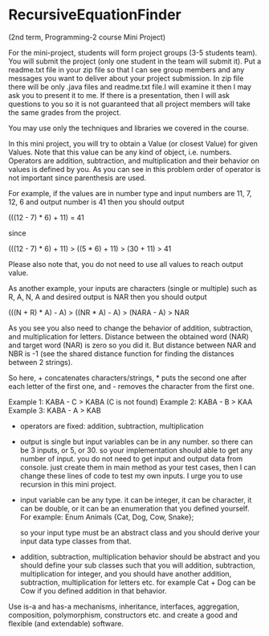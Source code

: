 # RecursiveEquationFinder
(2nd term, Programming-2 course Mini Project)

For the mini-project, students will form project groups (3-5 students team). You will submit the project (only one student in the team will submit it). Put a readme.txt file in your zip file so that I can see group members and any messages you want to deliver about your project submission. In zip file there will be only .java files and readme.txt file.I will examine it then I may ask you to present it to me. If there is a presentation,  then I will ask questions to you so it is not guaranteed that all project members will take the same grades from the project.  

You may use only the techniques and libraries we covered in the course. 

In this mini project, you will try to obtain a Value (or closest Value) for given Values. Note that this value can be any kind of object, i.e. numbers. Operators are addition, subtraction, and multiplication and their behavior on values is defined by you. As you can see in this problem order of operator is not important since parenthesis are used.

For example, if the values are in number type and input numbers are 11, 7, 12, 6 and output number is 41 then you should output

(((12 - 7) * 6) + 11) = 41

since

(((12 - 7) * 6) + 11)      >      ((5 * 6) + 11)      >     (30 + 11)     >    41

Please also note that, you do not need to use all values to reach output value.

As another example, your inputs are characters (single or multiple) such as R, A, N, A and desired output is NAR then you should output

(((N + R) * A) - A)   >    ((NR * A)  - A)   >   (NARA - A)   >   NAR

As you see you also need to change the behavior of  addition, subtraction, and multiplication for letters. Distance between the obtained word (NAR) and target word (NAR) is zero so you did it. But distance between NAR and NBR is -1 (see the shared distance function for finding the distances between 2 strings). 

So here, + concatenates characters/strings,  *  puts the second one after each letter of the first one, and - removes the character from the first one.

Example 1: KABA - C   >  KABA   (C is not found)
Example 2: KABA - B   >   KAA
Example 3: KABA - A   >   KAB

- operators are fixed: addition, subtraction, multiplication

- output is single but input variables can be in any number. so there can be 3 inputs, or 5, or 30. so your implementation should able to get any number of input. you do not need to get input and output data from console. just create them in main method as  your test cases, then I can change these lines of code to test my own inputs. I urge you to use recursion in this mini project.

- input variable can be any type. it can be integer, it can be character, it can be double, or it can be an enumeration that you defined yourself. For example: Enum Animals {Cat, Dog, Cow, Snake};

  so your input type must be an abstract class and you should derive your input data type classes from that. 

- addition, subtraction, multiplication behavior should be abstract and you should define your sub classes such that you will addition, subtraction, multiplication for integer, and you should have another addition, subtraction, multiplication for letters etc. for example Cat + Dog can be Cow if you defined addition in that behavior. 

Use is-a and has-a mechanisms, inheritance, interfaces, aggregation, composition, polymorphism, constructors etc. and create a good and flexible (and extendable) software.
